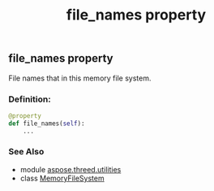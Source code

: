 ﻿---
title: file_names property
second_title: Aspose.3D for Python via .NET API References
description: 
type: docs
weight: 60
url: /python-net/aspose.threed.utilities/memoryfilesystem/file_names/
is_root: false
---

## file_names property


File names that in this memory file system.
### Definition:
```python
@property
def file_names(self):
    ...
```

### See Also
* module [aspose.threed.utilities](../../)
* class [MemoryFileSystem](/3d/python-net/aspose.threed.utilities/memoryfilesystem)
